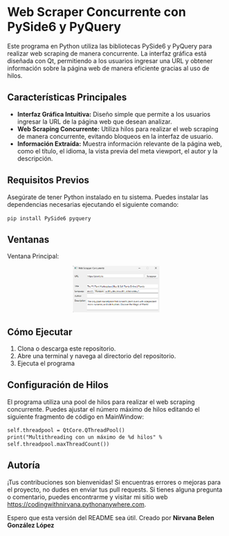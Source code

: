 # Web Scraper Concurrente con PySide6 y PyQuery

Este programa en Python utiliza las bibliotecas PySide6 y PyQuery para realizar web scraping de manera concurrente. La interfaz gráfica está diseñada con Qt, permitiendo a los usuarios ingresar una URL y obtener información sobre la página web de manera eficiente gracias al uso de hilos.

## Características Principales

- **Interfaz Gráfica Intuitiva:** Diseño simple que permite a los usuarios ingresar la URL de la página web que desean analizar.
- **Web Scraping Concurrente:** Utiliza hilos para realizar el web scraping de manera concurrente, evitando bloqueos en la interfaz de usuario.
- **Información Extraída:** Muestra información relevante de la página web, como el título, el idioma, la vista previa del meta viewport, el autor y la descripción.

## Requisitos Previos

Asegúrate de tener Python instalado en tu sistema. Puedes instalar las dependencias necesarias ejecutando el siguiente comando:

`
pip install PySide6 pyquery
`

## Ventanas

Ventana Principal:
<p align="center">
  <img src="https://github.com/Nivaniz/Proyectos-2/blob/main/WebScrapper/img/Captura%20de%20pantalla%202023-11-26%20124314.png" alt="Main Window" style="width: 50%; max-width: 200px;">
</p>

## Cómo Ejecutar
1. Clona o descarga este repositorio.
2. Abre una terminal y navega al directorio del repositorio.
3. Ejecuta el programa

## Configuración de Hilos
El programa utiliza una pool de hilos para realizar el web scraping concurrente. Puedes ajustar el número máximo de hilos editando el siguiente fragmento de código en MainWindow:
```
self.threadpool = QtCore.QThreadPool()
print("Multithreading con un máximo de %d hilos" % self.threadpool.maxThreadCount())
```

## Autoría

¡Tus contribuciones son bienvenidas! Si encuentras errores o mejoras para el proyecto, no dudes en enviar tus pull requests. Si tienes alguna pregunta o comentario, puedes encontrarme y visitar mi sitio web https://codingwithnirvana.pythonanywhere.com.

Espero que esta versión del README sea útil.
Creado por **Nirvana Belen González López** 
